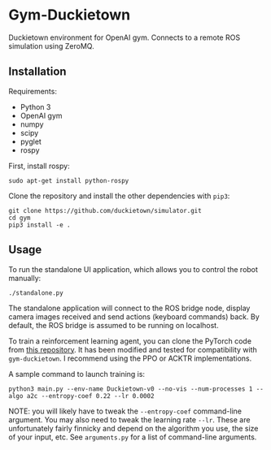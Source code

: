 # Gym-Duckietown

Duckietown environment for OpenAI gym. Connects to a remote ROS simulation
using ZeroMQ.

Installation
------------

Requirements:
- Python 3
- OpenAI gym
- numpy
- scipy
- pyglet
- rospy

First, install rospy:

```
sudo apt-get install python-rospy
```

Clone the repository and install the other dependencies with `pip3`:

```python3
git clone https://github.com/duckietown/simulator.git
cd gym
pip3 install -e .
```

Usage
-----

To run the standalone UI application, which allows you to control the robot manually:

```python3
./standalone.py
```

The standalone application will connect to the ROS bridge node, display
camera images received and send actions (keyboard commands) back. By
default, the ROS bridge is assumed to be running on localhost.

To train a reinforcement learning agent, you can clone the PyTorch code
from [this repository](https://github.com/maximecb/pytorch-a2c-ppo-acktr).
It has been modified and tested for compatibility with `gym-duckietown`.
I recommend using the PPO or ACKTR implementations.

A sample command to launch training is:

```
python3 main.py --env-name Duckietown-v0 --no-vis --num-processes 1 --algo a2c --entropy-coef 0.22 --lr 0.0002
```

NOTE: you will likely have to tweak the `--entropy-coef` command-line argument.
You may also need to tweak the learning rate `--lr`. These are unfortunately
fairly finnicky and depend on the algorithm you use, the size of your input,
etc. See `arguments.py` for a list of command-line arguments.
